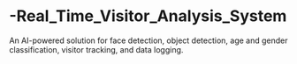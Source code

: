 # -Real_Time_Visitor_Analysis_System
An AI-powered solution for face detection, object detection, age and gender classification, visitor tracking, and data logging.
